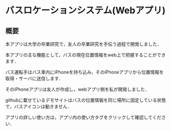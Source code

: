 # バスロケーションシステム(Webアプリ)
## 概要
本アプリは大学の卒業研究で，友人の卒業研究を手伝う過程で開発しました．

本アプリの主な機能として，バスの現在位置情報をweb上で把握することができます．

バス運転手はバス車内にiPhoneを持ち込み，そのiPhoneアプリから位置情報を取得・サーバに送信します．

そのiPhoneアプリは友人が作成し，webアプリ側を私が開発しました．

githubに載せているデモサイトはバスの位置情報を同じ場所に固定している状態で，バスアイコンは動きません．

アプリの詳しい使い方は，アプリ内の使い方タグをクリックして確認してください．
